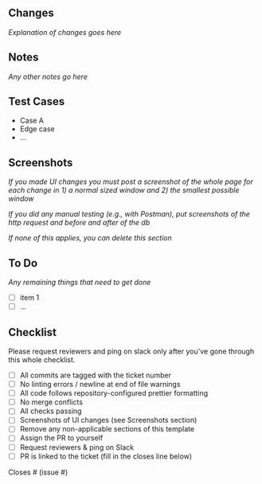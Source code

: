 ## Changes

_Explanation of changes goes here_

## Notes

_Any other notes go here_

## Test Cases

- Case A
- Edge case
- ...

## Screenshots

_If you made UI changes you must post a screenshot of the whole page for each change in 1) a normal sized window and 2) the smallest possible window_

_If you did any manual testing (e.g., with Postman), put screenshots of the http request and before and after of the db_

_If none of this applies, you can delete this section_

## To Do

_Any remaining things that need to get done_

- [ ] item 1
- [ ] ...

## Checklist

Please request reviewers and ping on slack only after you've gone through this whole checklist.

- [ ] All commits are tagged with the ticket number
- [ ] No linting errors / newline at end of file warnings
- [ ] All code follows repository-configured prettier formatting
- [ ] No merge conflicts
- [ ] All checks passing
- [ ] Screenshots of UI changes (see Screenshots section)
- [ ] Remove any non-applicable sections of this template
- [ ] Assign the PR to yourself
- [ ] Request reviewers & ping on Slack
- [ ] PR is linked to the ticket (fill in the closes line below)

Closes # (issue #)

